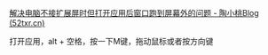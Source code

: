 [解决电脑不接扩展屏时但打开应用后窗口跑到屏幕外的问题 - 陶小桃Blog (52txr.cn)](https://www.52txr.cn/2023/tuochanpingapp.html)

打开应用，alt + 空格，按一下M键，拖动鼠标或者按方向键